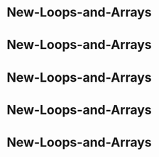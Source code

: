 # New-Loops-and-Arrays
# New-Loops-and-Arrays
# New-Loops-and-Arrays
# New-Loops-and-Arrays
# New-Loops-and-Arrays

